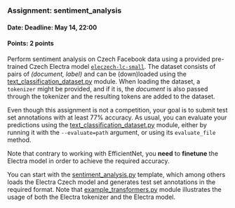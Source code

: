 ### Assignment: sentiment_analysis
#### Date: Deadline: May 14, 22:00
#### Points: 2 points

Perform sentiment analysis on Czech Facebook data using a provided pre-trained
Czech Electra model [`eleczech-lc-small`](https://huggingface.co/ufal/eleczech-lc-small).
The dataset consists of pairs of _(document, label)_ and can be (down)loaded using the
[text_classification_dataset.py](https://github.com/ufal/npfl138/tree/past-2324/labs/11/text_classification_dataset.py)
module. When loading the dataset, a `tokenizer` might be provided, and if it is,
the _document_ is also passed through the tokenizer and the resulting tokens are
added to the dataset.

Even though this assignment is not a competition, your goal is to submit test
set annotations with at least 77% accuracy. As usual, you can evaluate your
predictions using the [text_classification_dataset.py](https://github.com/ufal/npfl138/tree/past-2324/labs/11/text_classification_dataset.py)
module, either by running it with the `--evaluate=path` argument, or using its
`evaluate_file` method.

Note that contrary to working with EfficientNet, you **need** to **finetune**
the Electra model in order to achieve the required accuracy.

You can start with the
[sentiment_analysis.py](https://github.com/ufal/npfl138/tree/past-2324/labs/11/sentiment_analysis.py)
template, which among others loads the Electra Czech model and generates test
set annotations in the required format. Note that
[example_transformers.py](https://github.com/ufal/npfl138/tree/past-2324/labs/11/example_transformers.py)
module illustrates the usage of both the Electra tokenizer and the Electra model.
